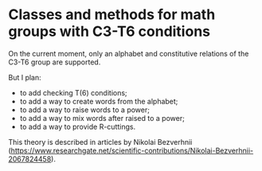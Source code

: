 # Classes and methods for math groups with C3-T6 conditions

On the current moment, only an alphabet and constitutive relations of the C3-T6 group are supported.

But I plan:
- to add checking T(6) conditions;
- to add a way to create words from the alphabet;
- to add a way to raise words to a power;
- to add a way to mix words after raised to a power;
- to add a way to provide R-cuttings.

This theory is described in articles by Nikolai Bezverhnii
(https://www.researchgate.net/scientific-contributions/Nikolai-Bezverhnii-2067824458).

